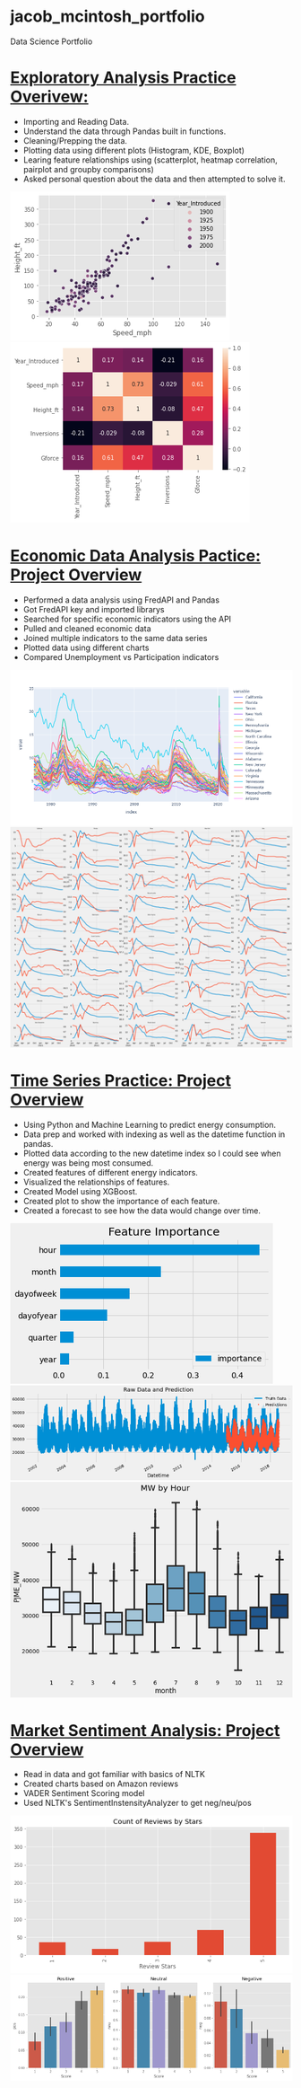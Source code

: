 # jacob_mcintosh_portfolio
Data Science Portfolio

# [Exploratory Analysis Practice Overivew:](https://github.com/jmcint21/exploratory-analysis-practice)
* Importing and Reading Data.
* Understand the data through Pandas built in functions.
* Cleaning/Prepping the data.
* Plotting data using different plots (Histogram, KDE, Boxplot)
* Learing feature relationships using (scatterplot, heatmap correlation, pairplot and groupby comparisons)
* Asked personal question about the data and then attempted to solve it.

![](https://github.com/jmcint21/jacob_mcintosh_portfolio/blob/main/images/exp1.png)
![](https://github.com/jmcint21/jacob_mcintosh_portfolio/blob/main/images/exp2.png)


# [Economic Data Analysis Pactice: Project Overview](https://github.com/jmcint21/economic-data-analysis)
* Performed a data analysis using FredAPI and Pandas
* Got FredAPI key and imported librarys
* Searched for specific economic indicators using the API
* Pulled and cleaned economic data
* Joined multiple indicators to the same data series
* Plotted data using different charts
* Compared Unemployment vs Participation indicators

![](https://github.com/jmcint21/jacob_mcintosh_portfolio/blob/main/images/econ%20plot.png)
![](https://github.com/jmcint21/jacob_mcintosh_portfolio/blob/main/images/econ2.png)


# [Time Series Practice: Project Overview](https://github.com/jmcint21/time-series-practice)
* Using Python and Machine Learning to predict energy consumption.
* Data prep and worked with indexing as well as the datetime function in pandas.
* Plotted data according to the new datetime index so I could see when energy was being most consumed.
* Created features of different energy indicators.
* Visualized the relationships of features.
* Created Model using XGBoost.
* Created plot to show the importance of each feature.
* Created a forecast to see how the data would change over time.

![](https://github.com/jmcint21/jacob_mcintosh_portfolio/blob/main/images/time1.png)
![](https://github.com/jmcint21/jacob_mcintosh_portfolio/blob/main/images/time2.png)
![](https://github.com/jmcint21/jacob_mcintosh_portfolio/blob/main/images/time3.png)


# [Market Sentiment Analysis: Project Overview](https://github.com/jmcint21/market-sentiment-analysis-practice)
* Read in data and got familiar with basics of NLTK
* Created charts based on Amazon reviews
* VADER Sentiment Scoring model
* Used NLTK's SentimentInstensityAnalyzer to get neg/neu/pos

![](https://github.com/jmcint21/jacob_mcintosh_portfolio/blob/main/images/mar1.png)
![](https://github.com/jmcint21/jacob_mcintosh_portfolio/blob/main/images/mar2.png)
